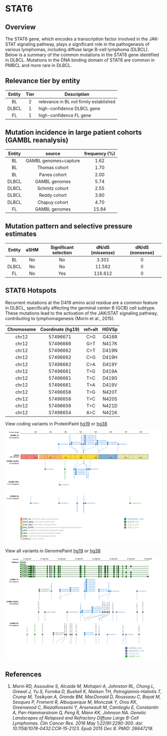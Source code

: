 # STAT6
## Overview
The STAT6 gene, which encodes a transcription factor involved in the JAK-STAT signaling pathway, plays a significant role in the pathogenesis of various lymphomas, including diffuse large B-cell lymphoma (DLBCL). Below is a summary of the common mutations in the STAT6 gene identified in DLBCL. Mutations in the DNA binding domain of STAT6 are common in PMBCL and more rare in DLBCL. 

## Relevance tier by entity

|Entity|Tier|Description                           |
|:------:|:----:|--------------------------------------|
|BL    |2   |relevance in BL not firmly established|
|DLBCL |1   |high-confidence DLBCL gene            |
|FL    |1   |high-confidence FL gene               |

## Mutation incidence in large patient cohorts (GAMBL reanalysis)

|Entity|source               |frequency (%)|
|:------:|:---------------------:|:-------------:|
|BL    |GAMBL genomes+capture| 1.62        |
|BL    |Thomas cohort        | 1.70        |
|BL    |Panea cohort         | 2.00        |
|DLBCL |GAMBL genomes        | 5.74        |
|DLBCL |Schmitz cohort       | 2.55        |
|DLBCL |Reddy cohort         | 3.80        |
|DLBCL |Chapuy cohort        | 4.70        |
|FL    |GAMBL genomes        |15.94        |

## Mutation pattern and selective pressure estimates

|Entity|aSHM|Significant selection|dN/dS (missense)|dN/dS (nonsense)|
|:------:|:----:|:---------------------:|:----------------:|:----------------:|
|BL    |No  |No                   |  3.301         |0               |
|DLBCL |No  |No                   | 11.582         |0               |
|FL    |No  |Yes                  |116.612         |0               |




 ## STAT6 Hotspots

Recurrent mutations at the D419 amino acid residue are a common feature in DLBCL, specifically affecting the germinal center B (GCB) cell subtype. These mutations lead to the activation of the JAK/STAT signaling pathway, contributing to lymphomagenesis (Morin et al., 2015).

| Chromosome |Coordinate (hg19) | ref>alt | HGVSp | 
 | :---:| :---: | :--: | :---: |
| chr12 | 57496671 | C>G | G416R |
| chr12 | 57496666 | G>T | N417K |
| chr12 | 57496662 | C>T | D419N |
| chr12 | 57496662 | C>G | D419H |
| chr12 | 57496662 | C>A | D419Y |
| chr12 | 57496661 | T>G | D419A |
| chr12 | 57496661 | T>C | D419G |
| chr12 | 57496661 | T>A | D419V |
| chr12 | 57496658 | T>G | N420T |
| chr12 | 57496658 | T>C | N420S |
| chr12 | 57496656 | T>C | N421D |
| chr12 | 57496654 | A>C | N421K |

View coding variants in ProteinPaint [hg19](https://morinlab.github.io/LLMPP/GAMBL/STAT6_protein.html)  or [hg38](https://morinlab.github.io/LLMPP/GAMBL/STAT6_protein_hg38.html)

![image](images/proteinpaint/STAT6_NM_003153.svg)

View all variants in GenomePaint [hg19](https://morinlab.github.io/LLMPP/GAMBL/STAT6.html)  or [hg38](https://morinlab.github.io/LLMPP/GAMBL/STAT6_hg38.html)

![image](images/proteinpaint/STAT6.svg)

## References

1. *Morin RD, Assouline S, Alcaide M, Mohajeri A, Johnston RL, Chong L, Grewal J, Yu S, Fornika D, Bushell K, Nielsen TH, Petrogiannis-Haliotis T, Crump M, Tosikyan A, Grande BM, MacDonald D, Rousseau C, Bayat M, Sesques P, Froment R, Albuquerque M, Monczak Y, Oros KK, Greenwood C, Riazalhosseini Y, Arseneault M, Camlioglu E, Constantin A, Pan-Hammarstrom Q, Peng R, Mann KK, Johnson NA. Genetic Landscapes of Relapsed and Refractory Diffuse Large B-Cell Lymphomas. Clin Cancer Res. 2016 May 1;22(9):2290-300. doi: 10.1158/1078-0432.CCR-15-2123. Epub 2015 Dec 8. PMID: 26647218.*
